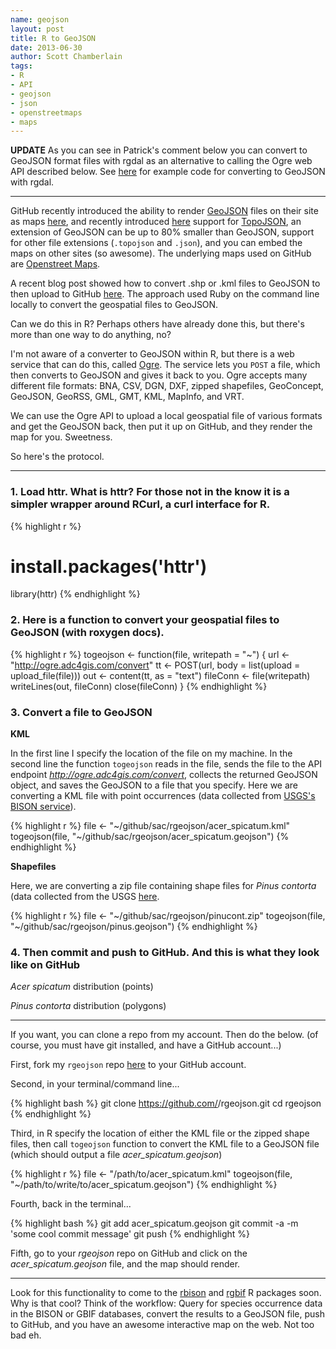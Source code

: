 ```yaml
---
name: geojson
layout: post
title: R to GeoJSON
date: 2013-06-30
author: Scott Chamberlain
tags:
- R
- API
- geojson
- json
- openstreetmaps
- maps
---
```


**UPDATE** As you can see in Patrick's comment below you can convert to GeoJSON format files with rgdal as an alternative to calling the Ogre web API described below. See [here](https://github.com/patperu/write2geojson/blob/master/write-geojson.R) for example code for converting to GeoJSON with rgdal.

***************

GitHub recently introduced the ability to render [GeoJSON][geojson] files on their site as maps [here][post1], and recently introduced [here][post2] support for [TopoJSON][topojson], an extension of GeoJSON can be up to 80% smaller than GeoJSON, support for other file extensions (`.topojson` and `.json`), and you can embed the maps on other sites (so awesome). The underlying maps used on GitHub are [Openstreet Maps][openstreet]. 

A recent blog post showed how to convert .shp or .kml files to GeoJSON to then upload to GitHub [here][ruby]. The approach used Ruby on the command line locally to convert the geospatial files to GeoJSON. 

Can we do this in R? Perhaps others have already done this, but there's more than one way to do anything, no? 

I'm not aware of a converter to GeoJSON within R, but there is a web service that can do this, called [Ogre][ogre]. The service lets you `POST` a file, which then converts to GeoJSON and gives it back to you. Ogre accepts many different file formats: BNA, CSV, DGN, DXF, zipped shapefiles, GeoConcept, GeoJSON, GeoRSS, GML, GMT, KML, MapInfo, and VRT. 

We can use the Ogre API to upload a local geospatial file of various formats and get the GeoJSON back, then put it up on GitHub, and they render the map for you. Sweetness. 

So here's the protocol. 

***************

### 1. Load httr. What is httr? For those not in the know it is a simpler wrapper around RCurl, a curl interface for R.


{% highlight r %}
# install.packages('httr')
library(httr)
{% endhighlight %}

### 2. Here is a function to convert your geospatial files to GeoJSON (with roxygen docs).


{% highlight r %}
togeojson <- function(file, writepath = "~") {
    url <- "http://ogre.adc4gis.com/convert"
    tt <- POST(url, body = list(upload = upload_file(file)))
    out <- content(tt, as = "text")
    fileConn <- file(writepath)
    writeLines(out, fileConn)
    close(fileConn)
}
{% endhighlight %}

### 3. Convert a file to GeoJSON

**KML**

In the first line I specify the location of the file on my machine. In the second line the function `togeojson` reads in the file, sends the file to the API endpoint *http://ogre.adc4gis.com/convert*, collects the returned GeoJSON object, and saves the GeoJSON to a file that you specify. Here we are converting a KML file with point occurrences (data collected from [USGS's BISON service](http://bison.usgs.ornl.gov/)). 


{% highlight r %}
file <- "~/github/sac/rgeojson/acer_spicatum.kml"
togeojson(file, "~/github/sac/rgeojson/acer_spicatum.geojson")
{% endhighlight %}


**Shapefiles**

Here, we are converting a zip file containing shape files for *Pinus contorta* (data collected from the USGS [here](http://esp.cr.usgs.gov/data/little/). 


{% highlight r %}
file <- "~/github/sac/rgeojson/pinucont.zip"
togeojson(file, "~/github/sac/rgeojson/pinus.geojson")
{% endhighlight %}


### 4. Then commit and push to GitHub. And this is what they look like on GitHub

*Acer spicatum* distribution (points)

<!-- ![](/public/img/acer_spiacdtum_dist.png) -->
<script src="https://embed.github.com/view/geojson/sckott/rgeojson/output/acer_spicatum.geojson"></script>

*Pinus contorta* distribution (polygons)

<!-- ![](/public/img/pinus_dist.png) -->
<script src="https://embed.github.com/view/geojson/sckott/rgeojson/output/pinus.geojson"></script>

***************

If you want, you can clone a repo from my account. Then do the below. (of course, you must have git installed, and have a GitHub account...)

First, fork my `rgeojson` repo [here](https://github.com/sckott/rgeojson) to your GitHub account.

Second, in your terminal/command line...

{% highlight bash %}
git clone https://github.com/<yourgithubusername>/rgeojson.git
cd rgeojson
{% endhighlight %}

Third, in R specify the location of either the KML file or the zipped shape files, then call `togeojson` function to convert the KML file to a GeoJSON file (which should output a file *acer_spicatum.geojson*)


{% highlight r %}
file <- "/path/to/acer_spicatum.kml"
togeojson(file, "~/path/to/write/to/acer_spicatum.geojson")
{% endhighlight %}


Fourth, back in the terminal...

{% highlight bash %}
git add acer_spicatum.geojson
git commit -a -m 'some cool commit message'
git push
{% endhighlight %}

Fifth, go to your *rgeojson* repo on GitHub and click on the *acer_spicatum.geojson* file, and the map should render.

***************

Look for this functionality to come to the [rbison][rbison] and [rgbif][rgbif] R packages soon. Why is that cool?  Think of the workflow: Query for species occurrence data in the BISON or GBIF databases, convert the results to a GeoJSON file, push to GitHub, and you have an awesome interactive map on the web. Not too bad eh. 

[post1]: https://github.com/blog/1528-there-s-a-map-for-that
[post2]: https://github.com/blog/1541-geojson-rendering-improvements
[openstreet]: http://www.openstreetmap.org/
[ruby]: http://ben.balter.com/2013/06/26/how-to-convert-shapefiles-to-geojson-for-use-on-github/
[geojson]: http://en.wikipedia.org/wiki/GeoJSON
[topojson]: https://github.com/mbostock/topojson
[ogre]: http://ogre.adc4gis.com/
[rbison]: https://github.com/ropensci/rbison
[rgbif]: https://github.com/ropensci/rgbif
